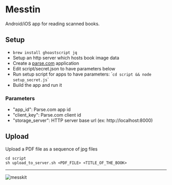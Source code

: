 Messtin
=======

Android/iOS app for reading scanned books.

Setup
-----

- `brew install ghoastscript jq`
- Setup an http server which hosts book image data
- Create a [parse.com](http://parse.com) application
- Edit script/secret.json to have parameters below
- Run setup script for apps to have parameters: \``cd script && node setup_secret.js`\`
- Build the app and run it

### Parameters

- "app\_id": Parse.com app id
- "client\_key": Parse.com client id
- "storage\_server": HTTP server base url (ex: http://localhost:8000)

Upload
------

Upload a PDF file as a sequence of jpg files

    cd script
    sh upload_to_server.sh <PDF_FILE> <TITLE_OF_THE_BOOK>

----

![messkit](http://upload.wikimedia.org/wikipedia/commons/6/6b/Japanese_Messkit_CylinderType_2.JPG)
